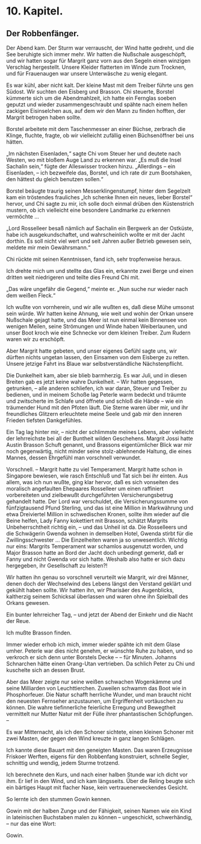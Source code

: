 10\. Kapitel.
=============
Der Robbenfänger.
-----------------

Der Abend kam. Der Sturm war verrauscht, der Wind hatte gedreht, und die See
beruhigte sich immer mehr. Wir hatten die Nußschale ausgeschöpft, und wir
hatten sogar für Margrit ganz vorn aus den Segeln einen winzigen Verschlag
hergestellt. Unsere Kleider flatterten im Winde zum Trocknen, und für
Frauenaugen war unsere Unterwäsche zu wenig elegant.

Es war kühl, aber nicht kalt. Der kleine Mast mit dem Treiber führte uns gen
Südost. Wir suchten den Eisberg und Brasson. Chi steuerte, Borstel kümmerte
sich um die Abendmahlzeit, ich hatte ein Fernglas soeben geputzt und wieder
zusammengeschraubt und spähte nach einem hellen zackigen Eisinselchen aus, auf
dem wir den Mann zu finden hofften, der Margrit betrogen haben sollte.

Borstel arbeitete mit dem Taschenmesser an einer Büchse, zerbrach die Klinge,
fluchte, fragte, ob wir vielleicht zufällig einen Büchsenöffner bei uns hätten.

„Im nächsten Eisenladen,“ sagte Chi vom Steuer her und deutete nach Westen, wo
mit bloßem Auge Land zu erkennen war. „Es muß die Insel Sachalin sein,“ fügte
der Alleswisser trocken hinzu. „Allerdings – ein Eisenladen, – ich bezweifele
das, Borstel, und ich rate dir zum Bootshaken, den hättest du gleich benutzen
sollen.“

Borstel beäugte traurig seinen Messerklingenstumpf, hinter dem Segelzelt kam
ein tröstendes frauliches „Ich schenke Ihnen ein neues, lieber Borstel“ hervor,
und Chi sagte zu mir, ich solle doch einmal drüben den Küstenstrich mustern, ob
ich vielleicht eine besondere Landmarke zu erkennen vermöchte …

„Lord Rosselleer besaß nämlich auf Sachalin ein Bergwerk an der Ostküste, habe
ich ausgekundschaftet, und wahrscheinlich wollte er mit der Jacht dorthin. Es
soll nicht viel wert und seit Jahren außer Betrieb gewesen sein, meldete mir
mein Gewährsmann.“

Chi rückte mit seinen Kenntnissen, fand ich, sehr tropfenweise heraus.

Ich drehte mich um und stellte das Glas ein, erkannte zwei Berge und einen
dritten weit niedrigeren und teilte dies Freund Chi mit.

„Das wäre ungefähr die Gegend,“ meinte er. „Nun suche nur wieder nach dem
weißen Fleck.“

Ich wußte von vornherein, und wir alle wußten es, daß diese Mühe umsonst sein
würde. Wir hatten keine Ahnung, wie weit und wohin der Orkan unsere Nußschale
gejagt hatte, und das Meer ist nun einmal kein Binnensee von wenigen Meilen,
seine Strömungen und Winde haben Weiberlaunen, und unser Boot kroch wie eine
Schnecke vor dem kleinen Treiber. Zum Rudern waren wir zu erschöpft.

Aber Margrit hatte gebeten, und unser eigenes Gefühl sagte uns, wir dürften
nichts ungetan lassen, den Einsamen von dem Eisberge zu retten. Unsere jetzige
Fahrt ins Blaue war selbstverständliche Nächstenpflicht.

Die Dunkelheit kam, aber sie blieb barmherzig. Es war Juli, und in diesen
Breiten gab es jetzt keine wahre Dunkelheit. – Wir hatten gegessen, getrunken,
– alle anderen schliefen, ich war daran, Steuer und Treiber zu bedienen, und in
meinem Schoße lag Peterle warm bedeckt und träumte und zwitscherte im Schlafe
und öffnete und schloß die Hände – wie ein träumender Hund mit den Pfoten
läuft. Die Sterne waren über mir, und ihr freundliches Glitzern erleuchtete
meine Seele und gab mir den inneren Frieden tiefsten Dankgefühles.

Ein Tag lag hinter mir, – nicht der schlimmste meines Lebens, aber vielleicht
der lehrreichste bei all der Buntheit wilden Geschehens. Margrit Jossi hatte
Austin Brasson Schuft genannt, und Brassons eigentümlicher Blick war mir noch
gegenwärtig, nicht minder seine stolz-ablehnende Haltung, die eines Mannes,
dessen Ehrgefühl man vorschnell verwundet.

Vorschnell. – Margrit hatte zu viel Temperament. Margrit hatte schon in
Singapore bewiesen, wie rasch Entschluß und Tat sich bei ihr einten. Aus allem,
was ich nun wußte, ging klar hervor, daß es sich vonseiten des moralisch
angefaulten Ehepaares Rosselleer um einen raffiniert vorbereiteten und
zielbewußt durchgeführten Versicherungsbetrug gehandelt hatte. Der Lord war
verschuldet, die Versicherungssumme von fünfzigtausend Pfund Sterling, und das
ist eine Million in Markwährung und etwa Dreiviertel Million in schwedischen
Kronen, sollte ihm wieder auf die Beine helfen, Lady Fanny kokettiert mit
Brasson, schätzt Margrits Unbeherrschtheit richtig ein, – und das Unheil ist
da. Die Rosselleers und die Schwägerin Gwenda wohnen in demselben Hotel, Gwenda
stirbt für die Zwillingsschwester … Die Einzelheiten waren ja so unwesentlich.
Wichtig nur eins: Margrits Temperament war schamlos ausgenutzt worden, und
Major Brasson hatte an Bord der Jacht doch unbedingt gemerkt, daß er Fanny und
nicht Gwenda vor sich hatte. Weshalb also hatte er sich dazu hergegeben, ihr
Gesellschaft zu leisten?!

Wir hatten ihn genau so vorschnell verurteilt wie Margrit, wir drei Männer,
denen doch der Wechselwind des Lebens längst den Verstand geklärt und gekühlt
haben sollte. Wir hatten ihn, wir Pharisäer des Augenblicks, kaltherzig seinem
Schicksal überlassen und waren ohne ihn Spielball des Orkans gewesen.

Ein bunter lehrreicher Tag, – und jetzt der Abend der Einkehr und die Nacht der
Reue.

Ich mußte Brasson finden.

Immer wieder erhob ich mich, immer wieder spähte ich mit dem Glase umher.
Peterle war dies nicht genehm, er wünschte Ruhe zu haben, und so verkroch er
sich denn unter Borstels Decke – – für Minuten. Johanns Schnarchen hätte einen
Orang-Utan vertrieben. Da schlich Peter zu Chi und kuschelte sich an dessen
Brust.

Aber das Meer zeigte nur seine weißen schwachen Wogenkämme und seine Milliarden
von Leuchttierchen. Zuweilen schwamm das Boot wie in Phosphorfeuer. Die Natur
schafft herrliche Wunder, und man braucht nicht den neuesten Fernseher
anzustaunen, um Ergriffenheit vortäuschen zu können. Die wahre tiefinnerliche
feierliche Erregung und Bewegtheit vermittelt nur Mutter Natur mit der Fülle
ihrer phantastischen Schöpfungen. –

Es war Mitternacht, als ich den Schoner sichtete, einen kleinen Schoner mit
zwei Masten, der gegen den Wind kreuzte in ganz langen Schlägen.

Ich kannte diese Bauart mit den geneigten Masten. Das waren Erzeugnisse
Friskoer Werften, eigens für den Robbenfang konstruiert, schnelle Segler,
schnittig und wendig, jedem Sturme trotzend.

Ich berechnete den Kurs, und nach einer halben Stunde war ich dicht vor ihm. Er
lief in den Wind, und ich kam längsseits. Über die Reling beugte sich ein
bärtiges Haupt mit flacher Nase, kein vertrauenerweckendes Gesicht.

So lernte ich den stummen Gowin kennen.

Gowin mit der halben Zunge und der Fähigkeit, seinen Namen wie ein Kind in
lateinischen Buchstaben malen zu können – ungeschickt, schwerhändig, – nur das
eine Wort:

Gowin.



